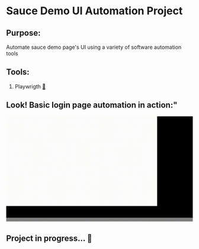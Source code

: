 # Sauce Demo UI Automation Project

## Purpose:

Automate sauce demo page's UI using a variety of software automation tools

## Tools:

1. Playwrigth [:file_folder:](Playwright)

## Look! Basic login page automation in action:"

![Alt Tex](Playwright/test-results/login-Login-should-allow-me-to-login-in-sauce-demo-page-chromium/video.gif)

## Project in progress... 🚀
